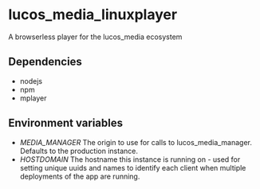 # lucos_media_linuxplayer
A browserless player for the lucos_media ecosystem

## Dependencies
* nodejs
* npm
* mplayer

## Environment variables

* _MEDIA_MANAGER_ The origin to use for calls to lucos_media_manager.  Defaults to the production instance.
* _HOSTDOMAIN_ The hostname this instance is running on - used for setting unique uuids and names to identify each client when multiple deployments of the app are running.